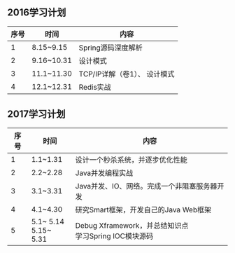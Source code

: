 ## 2016学习计划
| 序号|时间|内容|
|--------|--------|--------|
|1|8.15~9.15|Spring源码深度解析|
|2|9.16~10.31|设计模式|
|3|11.1~11.30|TCP/IP详解（卷1）、 设计模式|
|4|12.1~12.31|Redis实战|

## 2017学习计划
| 序号|时间|内容|
|--------|--------|--------|
|1|1.1~1.31|设计一个秒杀系统，并逐步优化性能|
|2|2.2~2.28|Java并发编程实战|
|3|3.1~3.31|Java并发、IO、网络。完成一个非阻塞服务器开发|
|4|4.1~4.30|研究Smart框架，开发自己的Java Web框架|
|5|5.1~ 5.14 <br> 5.15~ 5.31|Debug Xframework，并总结知识点 <br> 学习Spring IOC模块源码|

